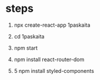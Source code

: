 # steps

1. npx create-react-app 1paskaita
2. cd 1paskaita

3. npm start
4. npm install react-router-dom
5. 5 npm install styled-components
